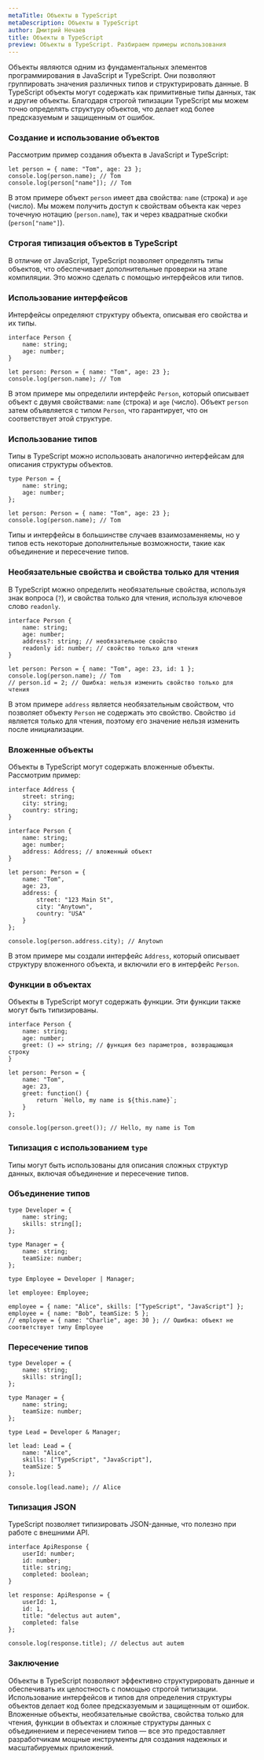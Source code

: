 ```yaml
---
metaTitle: Объекты в TypeScript
metaDescription: Объекты в TypeScript
author: Дмитрий Нечаев
title: Объекты в TypeScript
preview: Объекты в TypeScript. Разбираем примеры использования
---
```


Объекты являются одним из фундаментальных элементов программирования в JavaScript и TypeScript. Они позволяют группировать значения различных типов и структурировать данные. В TypeScript объекты могут содержать как примитивные типы данных, так и другие объекты. Благодаря строгой типизации TypeScript мы можем точно определять структуру объектов, что делает код более предсказуемым и защищенным от ошибок.

### Создание и использование объектов

Рассмотрим пример создания объекта в JavaScript и TypeScript:

```tsx
let person = { name: "Tom", age: 23 };
console.log(person.name); // Tom
console.log(person["name"]); // Tom

```

В этом примере объект `person` имеет два свойства: `name` (строка) и `age` (число). Мы можем получить доступ к свойствам объекта как через точечную нотацию (`person.name`), так и через квадратные скобки (`person["name"]`).

### Строгая типизация объектов в TypeScript

В отличие от JavaScript, TypeScript позволяет определять типы объектов, что обеспечивает дополнительные проверки на этапе компиляции. Это можно сделать с помощью интерфейсов или типов.

### Использование интерфейсов

Интерфейсы определяют структуру объекта, описывая его свойства и их типы.

```tsx
interface Person {
    name: string;
    age: number;
}

let person: Person = { name: "Tom", age: 23 };
console.log(person.name); // Tom

```

В этом примере мы определили интерфейс `Person`, который описывает объект с двумя свойствами: `name` (строка) и `age` (число). Объект `person` затем объявляется с типом `Person`, что гарантирует, что он соответствует этой структуре.

### Использование типов

Типы в TypeScript можно использовать аналогично интерфейсам для описания структуры объектов.

```tsx
type Person = {
    name: string;
    age: number;
};

let person: Person = { name: "Tom", age: 23 };
console.log(person.name); // Tom

```

Типы и интерфейсы в большинстве случаев взаимозаменяемы, но у типов есть некоторые дополнительные возможности, такие как объединение и пересечение типов.

### Необязательные свойства и свойства только для чтения

В TypeScript можно определить необязательные свойства, используя знак вопроса (`?`), и свойства только для чтения, используя ключевое слово `readonly`.

```tsx
interface Person {
    name: string;
    age: number;
    address?: string; // необязательное свойство
    readonly id: number; // свойство только для чтения
}

let person: Person = { name: "Tom", age: 23, id: 1 };
console.log(person.name); // Tom
// person.id = 2; // Ошибка: нельзя изменить свойство только для чтения

```

В этом примере `address` является необязательным свойством, что позволяет объекту `Person` не содержать это свойство. Свойство `id` является только для чтения, поэтому его значение нельзя изменить после инициализации.

### Вложенные объекты

Объекты в TypeScript могут содержать вложенные объекты. Рассмотрим пример:

```tsx
interface Address {
    street: string;
    city: string;
    country: string;
}

interface Person {
    name: string;
    age: number;
    address: Address; // вложенный объект
}

let person: Person = {
    name: "Tom",
    age: 23,
    address: {
        street: "123 Main St",
        city: "Anytown",
        country: "USA"
    }
};

console.log(person.address.city); // Anytown

```

В этом примере мы создали интерфейс `Address`, который описывает структуру вложенного объекта, и включили его в интерфейс `Person`.

### Функции в объектах

Объекты в TypeScript могут содержать функции. Эти функции также могут быть типизированы.

```tsx
interface Person {
    name: string;
    age: number;
    greet: () => string; // функция без параметров, возвращающая строку
}

let person: Person = {
    name: "Tom",
    age: 23,
    greet: function() {
        return `Hello, my name is ${this.name}`;
    }
};

console.log(person.greet()); // Hello, my name is Tom

```

### Типизация с использованием `type`

Типы могут быть использованы для описания сложных структур данных, включая объединение и пересечение типов.

### Объединение типов

```tsx
type Developer = {
    name: string;
    skills: string[];
};

type Manager = {
    name: string;
    teamSize: number;
};

type Employee = Developer | Manager;

let employee: Employee;

employee = { name: "Alice", skills: ["TypeScript", "JavaScript"] };
employee = { name: "Bob", teamSize: 5 };
// employee = { name: "Charlie", age: 30 }; // Ошибка: объект не соответствует типу Employee

```

### Пересечение типов

```tsx
type Developer = {
    name: string;
    skills: string[];
};

type Manager = {
    name: string;
    teamSize: number;
};

type Lead = Developer & Manager;

let lead: Lead = {
    name: "Alice",
    skills: ["TypeScript", "JavaScript"],
    teamSize: 5
};

console.log(lead.name); // Alice

```

### Типизация JSON

TypeScript позволяет типизировать JSON-данные, что полезно при работе с внешними API.

```tsx
interface ApiResponse {
    userId: number;
    id: number;
    title: string;
    completed: boolean;
}

let response: ApiResponse = {
    userId: 1,
    id: 1,
    title: "delectus aut autem",
    completed: false
};

console.log(response.title); // delectus aut autem

```

### Заключение

Объекты в TypeScript позволяют эффективно структурировать данные и обеспечивать их целостность с помощью строгой типизации. Использование интерфейсов и типов для определения структуры объектов делает код более предсказуемым и защищенным от ошибок. Вложенные объекты, необязательные свойства, свойства только для чтения, функции в объектах и сложные структуры данных с объединением и пересечением типов — все это предоставляет разработчикам мощные инструменты для создания надежных и масштабируемых приложений.